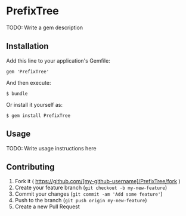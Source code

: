 # PrefixTree

TODO: Write a gem description

## Installation

Add this line to your application's Gemfile:

    gem 'PrefixTree'

And then execute:

    $ bundle

Or install it yourself as:

    $ gem install PrefixTree

## Usage

TODO: Write usage instructions here

## Contributing

1. Fork it ( https://github.com/[my-github-username]/PrefixTree/fork )
2. Create your feature branch (`git checkout -b my-new-feature`)
3. Commit your changes (`git commit -am 'Add some feature'`)
4. Push to the branch (`git push origin my-new-feature`)
5. Create a new Pull Request
